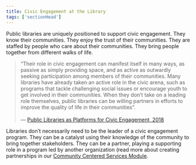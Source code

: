 ```yaml
---
title: Civic Engagement at the Library
tags: ['sectionHead']
---
```


Public libraries are uniquely positioned to support civic engagement. They know their communities. They enjoy the trust of their communities. They are staffed by people who care about their communities. They bring people together from different walks of life. 

> “Their role in civic engagement can manifest itself in many ways, as passive as simply providing space, and as active as outwardly seeking participation among members of their communities. Many libraries have already taken an active role in the civic arena, such as programs that tackle challenging social issues or encourage youth to get involved in their communities. When they don’t take on a leading role themselves, public libraries can be willing partners in efforts to improve the quality of life in their communities”. <br/><br/>— [Public Libraries as Platforms for Civic Engagement, 2018](https://tascha.uw.edu/publications/public-libraries-as-platforms-for-civic-engagement/)

Libraries don’t necessarily need to be the leader of a civic engagement program. They can be a catalyst using their knowledge of the community to bring together stakeholders. They can be a partner, playing a supporting role in a program led by another organization (read more about creating partnerships in our [Community Centered Services Module](../community-centered/).
